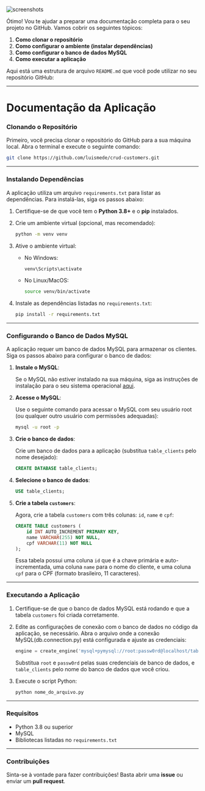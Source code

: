 ![screenshots](https://github.com/user-attachments/assets/c612fc4e-9da2-4f14-ac6c-fd5fd8d93d3e)


Ótimo! Vou te ajudar a preparar uma documentação completa para o seu projeto no GitHub. Vamos cobrir os seguintes tópicos:

1. **Como clonar o repositório**
2. **Como configurar o ambiente (instalar dependências)**
3. **Como configurar o banco de dados MySQL**
4. **Como executar a aplicação**

Aqui está uma estrutura de arquivo `README.md` que você pode utilizar no seu repositório GitHub:

---

# Documentação da Aplicação

### Clonando o Repositório

Primeiro, você precisa clonar o repositório do GitHub para a sua máquina local. Abra o terminal e execute o seguinte comando:

```bash
git clone https://github.com/luismede/crud-customers.git
```

---

### Instalando Dependências

A aplicação utiliza um arquivo `requirements.txt` para listar as dependências. Para instalá-las, siga os passos abaixo:

1. Certifique-se de que você tem o **Python 3.8+** e o **pip** instalados.
   
2. Crie um ambiente virtual (opcional, mas recomendado):
   
   ```bash
   python -m venv venv
   ```

3. Ative o ambiente virtual:

   - No Windows:
     ```bash
     venv\Scripts\activate
     ```

   - No Linux/MacOS:
     ```bash
     source venv/bin/activate
     ```

4. Instale as dependências listadas no `requirements.txt`:

   ```bash
   pip install -r requirements.txt
   ```

---

### Configurando o Banco de Dados MySQL

A aplicação requer um banco de dados MySQL para armazenar os clientes. Siga os passos abaixo para configurar o banco de dados:

1. **Instale o MySQL**:
   
   Se o MySQL não estiver instalado na sua máquina, siga as instruções de instalação para o seu sistema operacional [aqui](https://dev.mysql.com/downloads/installer/).

2. **Acesse o MySQL**:

   Use o seguinte comando para acessar o MySQL com seu usuário root (ou qualquer outro usuário com permissões adequadas):

   ```bash
   mysql -u root -p
   ```

3. **Crie o banco de dados**:

   Crie um banco de dados para a aplicação (substitua `table_clients` pelo nome desejado):

   ```sql
   CREATE DATABASE table_clients;
   ```

4. **Selecione o banco de dados**:

   ```sql
   USE table_clients;
   ```

5. **Crie a tabela `customers`**:

   Agora, crie a tabela `customers` com três colunas: `id`, `name` e `cpf`:

   ```sql
   CREATE TABLE customers (
       id INT AUTO_INCREMENT PRIMARY KEY,
       name VARCHAR(255) NOT NULL,
       cpf VARCHAR(11) NOT NULL
   );
   ```

   Essa tabela possui uma coluna `id` que é a chave primária e auto-incrementada, uma coluna `name` para o nome do cliente, e uma coluna `cpf` para o CPF (formato brasileiro, 11 caracteres).

---

### Executando a Aplicação

1. Certifique-se de que o banco de dados MySQL está rodando e que a tabela `customers` foi criada corretamente.
   
2. Edite as configurações de conexão com o banco de dados no código da aplicação, se necessário. Abra o arquivo onde a conexão MySQL(db.connection.py) está configurada e ajuste as credenciais:

   ```python
   engine = create_engine('mysql+pymysql://root:passw0rd@localhost/table_clients')
   ```

   Substitua `root` e `passw0rd` pelas suas credenciais de banco de dados, e `table_clients` pelo nome do banco de dados que você criou.

3. Execute o script Python:

   ```bash
   python nome_do_arquivo.py
   ```

---

### Requisitos

- Python 3.8 ou superior
- MySQL
- Bibliotecas listadas no `requirements.txt`

---

### Contribuições

Sinta-se à vontade para fazer contribuições! Basta abrir uma **issue** ou enviar um **pull request**.

